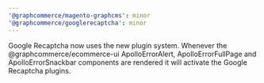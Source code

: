 ```yaml
---
'@graphcommerce/magento-graphcms': minor
'@graphcommerce/googlerecaptcha': minor
---
```


Google Recaptcha now uses the new plugin system. Whenever the @graphcommerce/ecommerce-ui ApolloErrorAlert, ApolloErrorFullPage and ApolloErrorSnackbar components are rendered it will activate the Google Recaptcha plugins.
